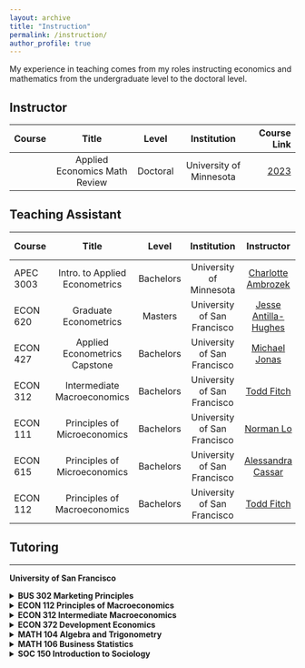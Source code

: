 ```yaml
---
layout: archive
title: "Instruction"
permalink: /instruction/
author_profile: true
---
```


My experience in teaching comes from my roles instructing economics and mathematics from the undergraduate level to the doctoral level.


## Instructor

| Course | Title  | Level |  Institution | Course Link |
| :---        |    :----:   |    :----:   |    :----:   |          ---: |
| | Applied Economics Math Review  | Doctoral |  University of Minnesota | [2023](https://github.com/mcwayrm/apec_math_review_2023) |



## Teaching Assistant


| Course | Title  | Level |  Institution | Instructor | Course Link |
| :---        |    :----:   |    :----:   |    :----:   |    :----:   |          ---: |
| APEC 3003 | Intro. to Applied Econometrics  | Bachelors |  University of Minnesota | [Charlotte Ambrozek](https://charlotteambrozek.weebly.com/) |  [2023](https://onestop2.umn.edu/pcas/viewCatalogCourse.do?courseId=814054) |
| ECON 620 | Graduate Econometrics  | Masters |  University of San Francisco | [Jesse Antilla-Hughes](https://sites.google.com/site/jesseanttilahughes/) | [2020](https://catalog.usfca.edu/preview_program.php?catoid=22&poid=13244&returnto=3107) |
| ECON 427 | Applied Econometrics Capstone  | Bachelors |  University of San Francisco | [Michael Jonas](https://scholar.google.com/citations?user=c97cvAwAAAAJ&hl=en) | [2020](https://catalog.usfca.edu/preview_course_nopop.php?catoid=22&coid=189556) |
| ECON 312 | Intermediate Macroeconomics  | Bachelors |  University of San Francisco | [Todd Fitch](https://www.usfca.edu/faculty/todd-fitch) | [2020](https://catalog.usfca.edu/preview_course_nopop.php?catoid=22&coid=186549) |
| ECON 111 | Principles of Microeconomics  | Bachelors |  University of San Francisco | [Norman Lo](https://normanlo4319.github.io/Norman_Lo_Web/) | [2020](https://catalog.usfca.edu/preview_course_nopop.php?catoid=22&coid=186538) |
| ECON 615 | Principles of Microeconomics  | Bachelors |  University of San Francisco | [Alessandra Cassar](https://www.alessandracassar.net/) | [2019](https://catalog.usfca.edu/preview_program.php?catoid=22&poid=13244&returnto=3107) |
| ECON 112 | Principles of Macroeconomics  | Bachelors |  University of San Francisco | [Todd Fitch](https://www.usfca.edu/faculty/todd-fitch) | [2019](https://catalog.usfca.edu/preview_course_nopop.php?catoid=22&coid=186539) |



## Tutoring


- - - - - - 

**University of San Francisco**


<details>
  <summary> <strong> BUS 302 Marketing Principles </strong> </summary>
   <ul>
     <li> Level: Undergraduate Course </li>
     <li><a href="https://catalog.usfca.edu/preview_course_nopop.php?catoid=35&coid=530317" target="_blank">Course Link</a></li>
   </ul>
</details>  

<details>
  <summary> <strong> ECON 112 Principles of Macroeconomics </strong> </summary>
   <ul>
     <li> Level: Undergraduate Course </li>
     <li><a href="https://catalog.usfca.edu/preview_course_nopop.php?catoid=22&coid=186539" target="_blank">Course Link</a></li>
   </ul>
</details> 

<details>
  <summary> <strong> ECON 312 Intermediate Macroeconomics </strong> </summary>
   <ul>
     <li> Level: Undergraduate Course </li>
     <li><a href="https://catalog.usfca.edu/preview_course_nopop.php?catoid=22&coid=186549" target="_blank">Course Link</a></li>
   </ul>
</details> 

<details>
  <summary> <strong> ECON 372 Development Economics </strong> </summary>
   <ul>
     <li> Level: Undergraduate Course </li>
     <li><a href="https://catalog.usfca.edu/preview_course_nopop.php?catoid=22&coid=186554" target="_blank">Course Link</a></li>
   </ul>
</details> 

<details>
  <summary> <strong> MATH 104 Algebra and Trigonometry </strong> </summary>
   <ul>
     <li> Level: Undergraduate Course </li>
     <li><a href="https://catalog.usfca.edu/preview_course_nopop.php?catoid=35&coid=531753" target="_blank">Course Link</a></li>
   </ul>
</details> 

<details>
  <summary> <strong> MATH 106 Business Statistics </strong> </summary>
   <ul>
     <li> Level: Undergraduate Course </li>
     <li><a href="https://catalog.usfca.edu/preview_program.php?catoid=22&poid=34872&returnto=3104" target="_blank">Course Link</a></li>
   </ul>
</details> 


<details>
  <summary> <strong> SOC 150 Introduction to Sociology </strong> </summary>
   <ul>
     <li> Level: Undergraduate Course </li>
     <li><a href="https://catalog.usfca.edu/preview_course_nopop.php?catoid=22&coid=188652" target="_blank">Course Link</a></li>
   </ul>
</details> 


